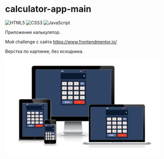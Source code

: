 # calculator-app-main
![HTML5](https://img.shields.io/badge/html5-%23E34F26.svg?style=for-the-badge&logo=html5&logoColor=white)
![CSS3](https://img.shields.io/badge/css3-%231572B6.svg?style=for-the-badge&logo=css3&logoColor=white)
![JavaScript](https://img.shields.io/badge/javascript-%23323330.svg?style=for-the-badge&logo=javascript&logoColor=%23F7DF1E)

Приложение калькулятор.

Мой challenge с сайта https://www.frontendmentor.io/

Верстка по картинке, без исходника.


![screen](https://raw.githubusercontent.com/Enigmus/calculator-app-main/main/screen.png)
